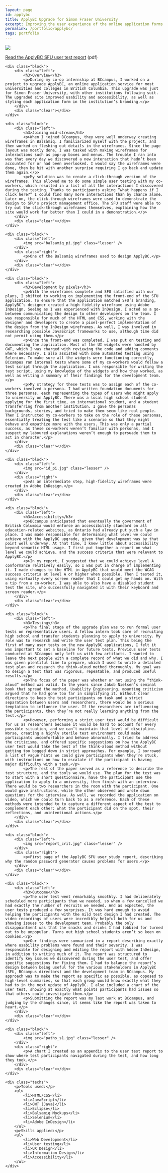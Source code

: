 ```yaml
---
layout: page
id: applybc
title: ApplyBC Upgrade for Simon Fraser University
excerpt: Improving the user experience of the online application forms for universities in British Columbia.
permalink: /portfolio/applybc/
tags: portfolio
---
```


<div class="piece">
    <div id="applyBC2Feature" class="feature">
        <img src="landing-full.jpg" />
        <p><a href="applybc_sfu_user_study_report.pdf">Read the ApplyBC SFU user test report</a> (pdf)</p>
    </div>

    <div class="block">
        <div class="left">
            <h3>Overview</h3>
            <p>During my co-op internship at BCcampus, I worked on a project to upgrade ApplyBC, an online application service for most universities and colleges in British Columbia. This upgrade was just for Simon Fraser University, with other institutions following suit. The upgraded site improved usability and accessibility, as well as styling each application form in the institution’s branding.</p>
        </div>
        <div class="clear"></div>
    </div>
    
    <div class="block">
        <div class="left">
            <h3>Joining mid-stream</h3>
            <p>When I joined BCcampus, they were well underway creating wireframes in Balsamiq. I familiarized myself with the project, and then worked on fleshing out details in the wireframes. Since the page layout was mostly done, I was tasked with making wireframes for interactions such as pop-up boxes and menus. The trouble I ran into was that every day we discovered a new interaction that hadn’t been accounted for or had been overlooked. I would say the wireframes were done, then be hit with another surprise requiring I go back and update them again.</p>
            <p>My solution was to create a click-through version of the wireframes. This allowed me to do some simple user testing with my co-workers, which resulted in a list of all the interactions I discovered during the testing. Thanks to participants asking “what happens if I click here?” I could find many more interactions than by chance alone. Later on, the click-through wireframes were used to demonstrate the design to SFU's project management office. The SFU staff were able to try out the click-through wireframes themselves, explaining how the site would work far better than I could in a demonstration.</p>
        </div>
        <div class="clear"></div>
    </div>
    
    <div class="block">
        <div class="left">
            <img src="balsamiq_pi.jpg" class="lesser" />
        </div>
        <div class="right">
            <p>One of the Balsamiq wireframes used to design ApplyBC.</p> 
        </div>
        <div class="clear"></div>
    </div>
    
    <div class="block">
        <div class="left">
            <h3>Development by pixels</h3>
            <p>With the wireframes complete and SFU satisfied with our plans, I shifted to working on implementing the front-end of the SFU application. To ensure that the application matched SFU’s branding, ApplyBC’s designer created a high fidelity wireframe using Adobe InDesign. Seeing as I was experienced with InDesign, I acted as a go-between communicating the design to other developers on the team. I was responsible for much of the HTML and CSS, working with the designer and developers to create a pixel-perfect implementation of the design from the InDesign wireframes. As well, I was involved in researching possible JavaScript frameworks to use, although time did not permit using them.</p>
            <p>Once the front-end was completed, I was put on testing and documenting the application. Most of the UI widgets were handled by GWT, which I was charged with reviewing the code and adding comments where necessary. I also assisted with some automated testing using Selenium. To make sure all the widgets were functioning correctly, BCcampus ran internal tests where some of my co-workers would follow a test script through the application. I was responsible for writing the test script, using my knowledge of the widgets and how they worked, as well as writing a summary of their findings for the development team.</p>
            <p>My strategy for these tests was to assign each of the co-workers involved a persona. I had written foundation documents for three personas, each representing the types of users who might apply to university on ApplyBC. There was a local high school student applying for the first time, an international student, and a student transferring from another institution. I gave the personas backgrounds, stories, and tried to make them seem like real people. Then I instructed my co-workers to take on the role of these personas, essentially treating the test like a scenario so that they might behave and empathize more with the users. This was only a partial success, as these co-workers weren’t familiar with personas, and I suspect my laboured explanations weren’t enough to persuade them to act in character.</p>
        </div>
        <div class="clear"></div>
    </div>
    
    <div class="block">
        <div class="left">
            <img src="id_pi.jpg" class="lesser" />
        </div>
        <div class="right">
            <p>As an intermediate step, high-fidelity wireframes were created in Adobe InDesign.</p> 
        </div>
        <div class="clear"></div>
    </div>
    
    <div class="block">
        <div class="left">
            <h3>Accessibility</h3>
            <p>BCcampus anticipated that eventually the government of British Columbia would enforce an accessibility standard on all education-related websites, as Ontario had already put such a law in place. I was made responsible for determining what level we could achieve with the ApplyBC upgrade, given that development was by that point well underway. At that time, I knew little about accessibility beyond semantic HTML usage. I first put together a report on what level we could achieve, and the success criteria that were relevant to ApplyBC.</p>
            <p>In my report, I suggested that we could achieve level A conformance relatively easily, so I was put in charge of implementing it. I made changes to the HTML in ApplyBC that would meet the WCAG success criteria at level A or higher when possible. Then I tested it, using virtually every screen reader that I could get my hands on. With a tip from a co-worker, I was able to also have a disabled student test the site, who successfully navigated it with their keyboard and screen reader.</p>
        </div>
        <div class="clear"></div>
    </div>
    
    <div class="block">
        <div class="left">
            <h3>Testing</h3>
            <p>The final stage of the upgrade plan was to run formal user tests on representative users. A fellow intern took care of recruiting high school and transfer students planning to apply to university. My role was to research and write the user test plan. This being the first of many user tests on the new ApplyBC applications, I felt it was important to set a baseline for future tests. Previous user tests conducted at BCcampus only left us with few artifacts. I wanted to leave the next people with a complete record of what we did and why. I was given plentiful time to prepare, which I used to write a detailed test plan and research the think-aloud method thoroughly. My goal was to design a test that was rigorous, repeatable, and produced useful results.</p>
            <p>The focus of the paper was whether or not using the “think-aloud” method was valid. In the years since Jakob Nielsen’s seminal book that spread the method, Usability Engineering, mounting criticism argued that he had gone too far in simplifying it. Without clear directions to keep the test participants on task and a strict separation between users and researchers, there would be a serious temptation to influence the user. If the researchers are influencing the participants, then they’re not really learning anything from the test.</p> 
            <p>However, performing a strict user test would be difficult for us as researchers because it would be hard to account for every possible situation, and we can’t maintain that level of discipline. Worse, creating a highly sterile test environment could make participants uncomfortable and behave abnormally. I tried to address the criticisms, and offered specific suggestions on how the ApplyBC user test would take the best of the think-aloud method without getting too bogged down in strict approaches. For example, I borrowed a list of vague hints we could give participants when they’re stuck, with instructions on how to escalate if the participant is having major difficulty with a task.</p> 
            <p>The rest of the paper served as a reference to describe the test structure, and the tools we would use. The plan for the test was to start with a short questionnaire, have the participant use the application to apply to a university, then finish with an interview. There would be two researchers in the room with the participant. One would give instructions, while the other observed and wrote down questions for the interview. As well, we recorded the application on video, which we could turn back to as a reference. Each of these methods were intended to to capture a different aspect of the test to complement each other: what the participant did on the spot, their reflections, and unintentional actions.</p>
        </div>
        <div class="clear"></div>
    </div>
    
    <div class="block">
        <div class="left">
            <img src="report_crit.jpg" class="lesser" />
        </div>
        <div class="right">
            <p>First page of the ApplyBC SFU user study report, describing why the random password generator causes problems for users.</p> 
        </div>
        <div class="clear"></div>
    </div>
    
    <div class="block">
        <div class="left">
            <h3>Outcome</h3>
            <p>The user test went remarkably smoothly. I had deliberately scheduled more participants than we needed, so when a few cancelled we had exactly the number of recruits we needed. And as expected, the user tests produced a few surprises. It was hard enough to avoid helping the participants with the mild test design I had created. The video recordings of users were incredibly helpful both for us and showing issues to the development team. Probably the only disappointment was that the snacks and drinks I had lobbied for turned out to be unpopular. Turns out high school students aren’t so keen on cookies.</p>
            <p>Our findings were summarized in a report describing exactly where usability problems were found and their severity. I was responsible for designing and editing the report with Adobe InDesign, in addition to writing much of it. The report was structured to identify key issues we discovered during the user test, and offer specific suggestions for fixing them. I had to balance the report’s design between being useful for the various stakeholders in ApplyBC (SFU, BCcampus directors) and the development team in BCcampus. My approach was to make the report as specific as possible, as opposed to high-level summaries, so that each group would know exactly what they had to in the next update of ApplyBC. I also included a chart of the user test, showing at exactly what points participants had issues so that others could investigate them.</p>
            <p>Submitting the report was my last work at BCcampus, and judging by the changes since, it seems like the report was taken to heart.</p> 
        </div>
        <div class="clear"></div>
    </div>
    
    <div class="block">
        <div class="left">
            <img src="paths_s1.jpg" class="lesser" />
        </div>
        <div class="right">
            <p>A chart I created as an appendix to the user test report to show where test participants navigated during the test, and how long they took.</p> 
        </div>
        <div class="clear"></div>
    </div>
    
    <div class="techs">
        <p>Tools used:</p>
        <ul>
            <li>HTML/CSS</li>
            <li>JavaScript</li>
            <li>GWT (Java)</li>
            <li>Eclipse</li>
            <li>Balsamiq Mockups</li>
            <li>Selenium</li>
            <li>Adobe InDesign</li>
        </ul>
        <p>Skills applied:</p>
        <ul>
            <li>Web Development</li>
            <li>User testing</li>
            <li>UX Design</li>
            <li>Information Design</li>
            <li>Accessibility</li>
        </ul>
    </div>
</div>